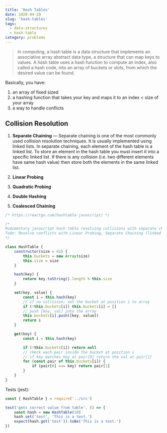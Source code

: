 ```yaml
---
title: 'Hash Tables'
date: 2020-04-20
slug: 'hash-tables'
tags:
  - data-structures
  - hash-table
category: problems
---
```


> In computing, a hash table is a data structure that implements an associative array abstract data type, a structure that can map keys to values. A hash table uses a hash function to compute an index, also called a hash code, into an array of buckets or slots, from which the desired value can be found.

Basically, you have:

1. an array of fixed sized
2. a hashing function that takes your key and maps it to an index < size of your array
3. a way to handle conflicts

## Collision Resolution

1. **Separate Chaining** — Separate chaining is one of the most commonly used collision resolution techniques. It is usually implemented using linked lists. In separate chaining, each element of the hash table is a linked list. To store an element in the hash table you must insert it into a specific linked list. If there is any collision (i.e. two different elements have same hash value) then store both the elements in the same linked list.

2. **Linear Probing**
3. **Quadratic Probing**
4. **Double Hashing**
5. **Coalesced Chaining**

```javascript
/* https://reactgo.com/hashtable-javascript/ */

/*
Rudimentary javascript hash table resolving collisions with separate chaining.
Todo: Resolve conflicts with Linear Probing, Separate Chaining (linked lists)
*/

class HashTable {
	constructor(size = 42) {
		this.buckets = new Array(size)
		this.size = size
	}

	hash(key) {
		return key.toString().length % this.size
	}

	set(key, value) {
		const i = this.hash(key)
		// if no collision, set the bucket at position i to array
		if (!this.buckets[i]) this.buckets[i] = []
		// push [key, val] into the array
		this.buckets[i].push([key, value])
		return i
	}

	get(key) {
		const i = this.hash(key)

		if (!this.buckets[i]) return null
		// check each pair inside the bucket at position i
		// if key matches key at pair[0] return the val at pair[1]
		for (const pair of this.buckets[i]) {
			if (pair[0] === key) return pair[1]
		}
	}
}
```

Tests (jest):

```js
const { HashTable } = require('../src')

test('gets correct value from table', () => {
	const hash = new HashTable(10)
	hash.set('test', 'This is a test.')
	expect(hash.get('test')).toBe('This is a test.')
})
```
